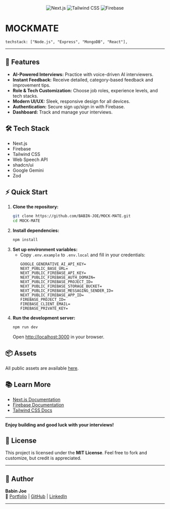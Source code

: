 <div align="center">
  <img src="https://img.shields.io/badge/-Next.js-black?style=for-the-badge&logo=nextdotjs&logoColor=white" alt="Next.js" />
  <img src="https://img.shields.io/badge/-Tailwind_CSS-06B6D4?style=for-the-badge&logo=tailwindcss&logoColor=white" alt="Tailwind CSS" />
  <img src="https://img.shields.io/badge/-Firebase-DD2C00?style=for-the-badge&logo=firebase&logoColor=white" alt="Firebase" />
</div>

# MOCKMATE

    techstack: ["Node.js", "Express", "MongoDB", "React"],

---

## 🚀 Features

- **AI-Powered Interviews:** Practice with voice-driven AI interviewers.
- **Instant Feedback:** Receive detailed, category-based feedback and improvement tips.
- **Role & Tech Customization:** Choose job roles, experience levels, and tech stacks.
- **Modern UI/UX:** Sleek, responsive design for all devices.
- **Authentication:** Secure sign up/sign in with Firebase.
- **Dashboard:** Track and manage your interviews.

## 🛠️ Tech Stack

- Next.js
- Firebase
- Tailwind CSS
- Web Speech API
- shadcn/ui
- Google Gemini
- Zod

## ⚡ Quick Start

1. **Clone the repository:**
   ```bash
   git clone https://github.com/BABIN-JOE/MOCK-MATE.git
   cd MOCK-MATE
   ```
2. **Install dependencies:**
   ```bash
   npm install
   ```
3. **Set up environment variables:**
   - Copy `.env.example` to `.env.local` and fill in your credentials:
     ```env
     GOOGLE_GENERATIVE_AI_API_KEY=
     NEXT_PUBLIC_BASE_URL=
     NEXT_PUBLIC_FIREBASE_API_KEY=
     NEXT_PUBLIC_FIREBASE_AUTH_DOMAIN=
     NEXT_PUBLIC_FIREBASE_PROJECT_ID=
     NEXT_PUBLIC_FIREBASE_STORAGE_BUCKET=
     NEXT_PUBLIC_FIREBASE_MESSAGING_SENDER_ID=
     NEXT_PUBLIC_FIREBASE_APP_ID=
     FIREBASE_PROJECT_ID=
     FIREBASE_CLIENT_EMAIL=
     FIREBASE_PRIVATE_KEY=
     ```
4. **Run the development server:**
   ```bash
   npm run dev
   ```
   Open [http://localhost:3000](http://localhost:3000) in your browser.

## 📦 Assets

All public assets are available [here](https://drive.google.com/drive/folders/1DuQ9bHH3D3ZAN_CFKfBgsaB8DEhEdnog?usp=sharing).


## 📚 Learn More

- [Next.js Documentation](https://nextjs.org/docs)
- [Firebase Documentation](https://firebase.google.com/docs)
- [Tailwind CSS Docs](https://tailwindcss.com/docs)

---

**Enjoy building and good luck with your interviews!**

## 📜 License

This project is licensed under the **MIT License**. Feel free to fork and customize, but credit is appreciated.

---

## 🙌 Author

**Babin Joe**  
🔗 [Portfolio](https://babin-joe.vercel.app/) | [GitHub](https://github.com/BABIN-JOE) | [LinkedIn](https://www.linkedin.com/in/babin-joe/)

---

